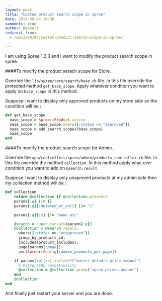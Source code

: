 ```yaml
---
layout: post
title: "Custom product search scope in spree"
date: 2013-09-04 10:36
comments: true
author: Deepali
redirect_from: 
  - /2013/09/04/custom-product-search-scope-in-spree/

---
```


I am using Spree 1.3.3 and I want to modify the product search scope in
spree.

####To modify the product serach scope for Store.

  Override the `lib/spree/core/search/base.rb` file.
  In this file override the protected method `get_base_scope`. Apply whatever condition you want to apply on `base_scope` in this method.

  Suppose I want to display only approved products on my store side so
the condition will be :

```ruby
def get_base_scope
  base_scope = Spree::Product.active
  base_scope = base_scope.where({:status => "approved"})
  base_scope = add_search_scopes(base_scope)
  base_scope
end
```

####To modify the product search scope for Admin.

  Override the `app/controllers/spree/admin/products_controller.rb`
file.
  In this file override the method `collection`.
   In this method apply what ever condition you want to add on `@search.result`
  
  Suppose I want to display only unaproved products at my admin side
then my collection method will be :

```ruby
def collection
    return @collection if @collection.present?
    params[:q] ||= {}
    params[:q][:deleted_at_null] ||= "1"

    params[:q][:s] ||= "name asc"

    @search = super.ransack(params[:q])
    @collection = @search.result.
      where({:status => "unapproved"}).
      group_by_products_id.
      includes(product_includes).
      page(params[:page]).
      per(Spree::Config[:admin_products_per_page])

    if params[:q][:s].include?("master_default_price_amount")
      # PostgreSQL compatibility
      @collection = @collection.group("spree_prices.amount")
    end
    @collection
end
```

And finally just restart your server and you are done.
